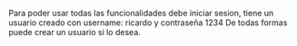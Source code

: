 Para poder usar todas las funcionalidades debe iniciar sesion, tiene un usuario creado con username: ricardo y contraseña 1234
De todas formas puede crear un usuario si lo desea.